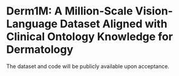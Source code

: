 # Derm1M: A Million-Scale Vision-Language Dataset Aligned with Clinical Ontology Knowledge for Dermatology


The dataset and code will be publicly available upon acceptance.


